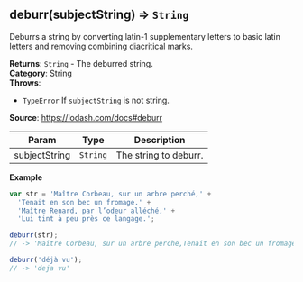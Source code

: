 <a name="deburr"></a>

## deburr(subjectString) ⇒ <code>String</code>
Deburrs a string by converting latin-1 supplementary letters to
basic latin letters and removing combining diacritical marks.

**Returns**: <code>String</code> - The deburred string.  
**Category**: String  
**Throws**:

- <code>TypeError</code> If `subjectString` is not string.

**Source**: https://lodash.com/docs#deburr  

| Param | Type | Description |
| --- | --- | --- |
| subjectString | <code>String</code> | The string to deburr. |

**Example**  
```js
var str = 'Maître Corbeau, sur un arbre perché,' +
  'Tenait en son bec un fromage.' +
  'Maître Renard, par l’odeur alléché,' +
  'Lui tint à peu près ce langage.';

deburr(str);
// -> 'Maitre Corbeau, sur un arbre perche,Tenait en son bec un fromage.Maitre Renard, par l’odeur alleche,Lui tint a peu pres ce langage.'

deburr('déjà vu');
// -> 'deja vu'
```
